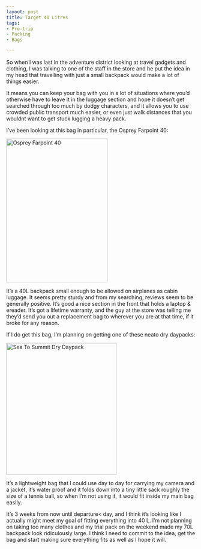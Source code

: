 ```yaml
---
layout: post
title: Target 40 Litres
tags:
- Pre-trip
- Packing
- Bags

---
```


So when I was last in the adventure district looking at travel gadgets and
clothing, I was talking to one of the staff in the store and he put the idea in
my head that travelling with just a small backpack would make a lot of things
easier.

It means you can keep your bag with you in a lot of situations where you’d
otherwise have to leave it in the luggage section and hope it doesn’t get
searched through too much by dodgy characters, and it allows you to use crowded
public transport much easier, or even just walk distances that you wouldnt want
to get stuck lugging a heavy pack.

I’ve been looking at this bag in particular, the Osprey Farpoint 40: 

<a href="http://www.flickr.com/photos/83213379@N00/11423921684/" title="osprey-farpoint by Lucas the nomad, on Flickr"><img src="http://farm8.staticflickr.com/7460/11423921684_a8bab84fd1.jpg" width="270" height="382" alt="Osprey Farpoint 40"></a>

It’s a 40L backpack small enough to be allowed on airplanes as cabin luggage.
It seems pretty sturdy and from my searching, reviews seem to be generally
positive. It’s good a nice section in the front that holds a laptop & ereader.
It’s got a lifetime warranty, and the guy at the store was telling me they’d
send you out a replacement bag to wherever you are at that time, if it broke
for any reason.

If I do get this bag, I’m planning on getting one of these neato dry daypacks:

<a href="http://www.flickr.com/photos/83213379@N00/11423899315/" title="dry-daypack by Lucas the nomad, on Flickr"><img src="http://farm3.staticflickr.com/2882/11423899315_dd6cce348f.jpg" width="294" height="350" alt="Sea To Summit Dry Daypack"></a>

It’s a lightweight bag that I could use day to day for carrying my camera and a
jacket, it’s water proof and it folds down into a tiny little sack roughly the
size of a tennis ball, so when I’m not using it, it would fit inside my main
bag easily.

It’s 3 weeks from now until departure< day, and I think it’s looking like I
actually might meet my goal of fitting everything into 40 L. I’m not planning
on taking too many clothes and my trial pack on the weekend made my 70L
backpack look ridiculously large. I think I need to commit to the idea, get the
bag and start making sure everything fits as well as I hope it will.


